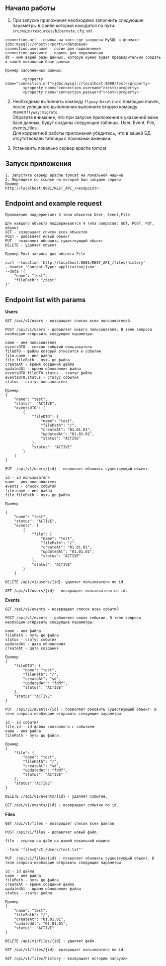 ## Начало работы
1. При запуске приложения необходимо заполнить следующие параметры в файле который находится по пути:
```src/main/resources/hibernate.cfg.xml``` 

``` 
connection.url - ссылка на хост где запущена MySQL в формате jdbc:mysql://<host>:<port>/<database>
connection.username - логин для подключения
connection.password - пароль для подключения
db - имя вашей базы данных, которую нужно будет предварительно создать в вашей локальной базе данных

Пример заполненных данных:

        <property name="connection.url">jdbc:mysql://localhost:8080/test</property>
        <property name="connection.username">test</property>
        <property name="connection.password">root</property>
```
2. Необходимо выполнить команду ``flyway:baseline`` с помощью maven, после успешного выполнения выполните вторую команду  maven``flyway:migrate`` \
   Обратите внимание, что при запуске приложения в указанной вами базе данных, будут созданы следующие таблицы:
   User, Event, File, events_files. \
   Для корректной работы приложения убедитесь, что в вашей БД отсутствовали таблицы с похожими именами.

3. Установить локально сервер apache tomcat


## Запуск приложения
````
1. Запустите сервер apache tomcat на локальной машине
2. Перейдите по ссылке на которой был запущен сервер
Пример
http://localhost:8081/REST_API_/<endpoint>
````

## Endpoint and example request
````
Приложение поддерживает 3 типа объектов User, Event,File

Для каждого объекта поддерживается 4 типа запросов: GET, POST, PUT, объект
GET - возвращает список всех объектов
POST - добавляет новый объект
PUT - позволяет обновить существующий объект
DELETE - удаляет объект

Пример Post запроса для объекта File

curl --location 'http://localhost:8081/REST_API_/files/history' 
--header 'Content-Type: application/json' 
--data '{
    "name": "test",
    "filePath": "/test"
}'
````

##  Endpoint list with params
**Users**
````
GET /api/v1/users - возвращает список всех пользователей
````
````
POST /api/v1/users - добавляет нового пользователя. В теле запроса необходим отправить следующие параметры:

name - имя пользователя
eventsDTO - список событий пользователя
fileDTO - файлы который относится к событию
file.name - имя файла 
file.filePath - путь до файла
createAt - время создания файла
updatedAt - время обновления файла
eventsDTO.fileDTO.status - статус файла
eventsDTO.status - статус события
status - статус пользователя

Пример
{
    "name": "test",
    "status": "ACTIVE",
    "eventsDTO": [
        {
            "fileDTO": {
                "name": "test",
                "filePath": "/",
                "createAt": "01.01.01",
                "updatedAt": "01.01.01",
                "status": "ACTIVE"
            },
            "status": "ACTIVE"
        }
    ]
}
````
````
PUT  /api/v1/users/{id} - позволяет обновить существующий объект.

id - id пользователя
name - имя пользователя
events - список событий
file.name - имя файла 
file.filePath - путь до файла

Пример

{
    "name": "test",
    "status": "ACTIVE",
    "events": [
        {
            "file": {
                "name": "test",
                "filePath": "/",
                "createAt": "01.01.01",
                "updatedAt": "01.01.01",
                "status": "ACTIVE"
            },
            "status": "ACTIVE"
        }
    ]
```` 
````
DELETE /api/v1/users/{id}- удаляет пользователя по id. 
````

````
GET /api/v1/users/{id} - возвращает пользователя по id. 
````

**Events**
````
GET /api/v1/events - возвращает список всех событий
````
````
POST /api/v1/events - добавляет новое событие. В теле запроса необходим отправить следующие параметры:

name - имя файла
filePath - путь до файла
status - статус события
updatedAt - дата обновления
createAt - дата создания

Пример
{
    "fileDTO": {
        "name": "test",
        "filePath": "/",
        "createAt": "sd",
        "updatedAt": "fddf",
        "status": "ACTIVE"
    },
    "status":"ACTIVE"
}
````
````
PUT  /api/v1/events/{id} - позволяет обновить существующий объект. В теле запроса необходим отправить следующие параметры:

id - id события
file.id - id файла связанного с событием
name - имя файла 
filePath - путь до файла

Пример
{
    "file": {
        "name": "test",
        "filePath": "/",
        "createAt": "sd",
        "updatedAt": "fddf",
        "status": "ACTIVE"
    },
    "status":"ACTIVE"
}
```` 
````
DELETE //api/v1/events/{id} - удаляет событие. 
````
````
GET /api/v1/events/{id} - возвращает событие по id. 
````

**Files**
````
GET /api/v1/files - возвращает список всех файлов
````
````
POST /api/v1/files - добавляет новый файл.

file - ссылка на файл на вашей локальной машине

--form 'file=@"/C:/Users/test.txt"'
````
````
PUT  /api/v1/files/{id} - позволяет обновить существующий объект. В теле запроса необходим отправить следующие параметры:

id - id файла
name - имя файла 
filePath - путь до файла
createAt - время создания файла
updatedAt - время обновления файла
status - статус файла

Пример
{
    "name": "test",
    "filePath": "/",
    "createAt": "01.01.01",
    "updatedAt": "01.01.01",
    "status": "ACTIVE"
}
```` 
````
DELETE /api/v1/files/{id} - удаляет файл. 
````
````
GET /api/v1/files/{id}- возвращает пользователя по id. 
````

````
GET /api/v1/files/history - возвращает историю загрузки
````